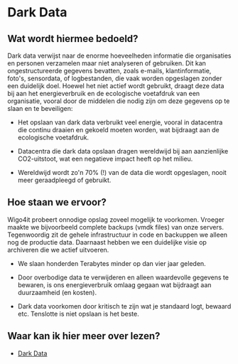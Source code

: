 # Dark Data

## Wat wordt hiermee bedoeld?
Dark data verwijst naar de enorme hoeveelheden informatie die organisaties en personen verzamelen maar niet analyseren of gebruiken. Dit kan ongestructureerde gegevens bevatten, zoals e-mails, klantinformatie, foto's, sensordata, of logbestanden, die vaak worden opgeslagen zonder een duidelijk doel. Hoewel het niet actief wordt gebruikt, draagt deze data bij aan het energieverbruik en de ecologische voetafdruk van een organisatie, vooral door de middelen die nodig zijn om deze gegevens op te slaan en te beveiligen:


- Het opslaan van dark data verbruikt veel energie, vooral in datacentra die continu draaien en gekoeld moeten worden, wat bijdraagt aan de ecologische voetafdruk.

- Datacentra die dark data opslaan dragen wereldwijd bij aan aanzienlijke CO2-uitstoot, wat een negatieve impact heeft op het milieu.

- Wereldwijd wordt zo'n 70% (!) van de data die wordt opgeslagen, nooit meer geraadpleegd of gebruikt.

## Hoe staan we ervoor?
Wigo4it probeert onnodige opslag zoveel mogelijk te voorkomen. Vroeger maakte we bijvoorbeeld complete backups (vmdk files) van onze servers. Tegenwoordig zit de gehele infrastructuur in code en backuppen we alleen nog de productie data. Daarnaast hebben we een duidelijke visie op archiveren die we actief uitvoeren.

- We slaan honderden Terabytes minder op dan vier jaar geleden.

- Door overbodige data te verwijderen en alleen waardevolle gegevens te bewaren, is ons energieverbruik omlaag gegaan wat bijdraagt aan duurzaamheid (en kosten).

- Dark data voorkomen door kritisch te zijn wat je standaard logt, bewaard etc. Tenslotte is niet opslaan is het beste.

## Waar kan ik hier meer over lezen?
- <a href="https://en.wikipedia.org/wiki/Dark_data">Dark Data</a>







